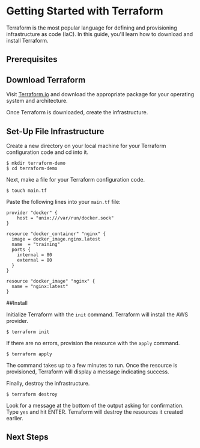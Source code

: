 # Getting Started with Terraform

Terraform is the most popular language for defining and provisioning infrastructure as code (IaC). In this guide, you'll learn how to download and install Terraform.

## Prerequisites


## Download Terraform

Visit [Terraform.io](https://www.terraform.io/downloads.html) and download the appropriate package for your operating system and architecture.

Once Terraform is downloaded, create the infrastructure.

## Set-Up File Infrastructure

Create a new directory on your local machine for your Terraform configuration code and cd into it.

```shell
$ mkdir terraform-demo
$ cd terraform-demo
```

Next, make a file for your Terraform configuration code.

```shell
$ touch main.tf
```

Paste the following lines into your `main.tf` file:

```hcl
provider "docker" {
    host = "unix:///var/run/docker.sock"
}

resource "docker_container" "nginx" {
  image = docker_image.nginx.latest
  name  = "training"
  ports {
    internal = 80
    external = 80
  }
}

resource "docker_image" "nginx" {
  name = "nginx:latest"
}
```

##Install

Initialize Terraform with the `init` command. Terraform will install the AWS provider. 

```shell
$ terraform init
```

If there are no errors, provision the resource with the `apply` command.

```shell
$ terraform apply
```

The command takes up to a few minutes to run. Once the resource is provisioned, Terraform will display a message indicating success.

Finally, destroy the infrastructure.

```shell
$ terraform destroy
```

Look for a message at the bottom of the output asking for confirmation. Type `yes` and hit ENTER. Terraform will destroy the resources it created earlier.

## Next Steps
